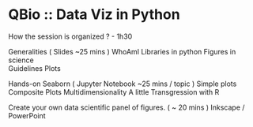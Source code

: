 # QBio :: Data Viz in Python

How the session is organized ? - 1h30

Generalities ( Slides ~25 mins ) 
	WhoAmI
    Libraries in python
	Figures in science 	
    Guidelines
    Plots

Hands-on Seaborn ( Jupyter Notebook ~25 mins / topic ) 
    Simple plots
    Composite Plots
    Multidimensionality
    A little Transgression with R

Create your own data scientific panel of figures. ( ~ 20 mins )
    Inkscape / PowerPoint  

